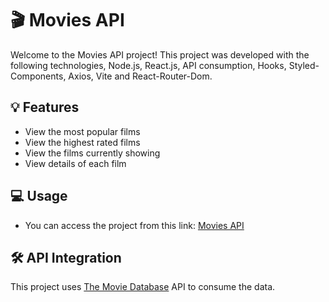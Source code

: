 # 🎬 Movies API
Welcome to the Movies API project! This project was developed with the following technologies, Node.js, React.js, API consumption, Hooks, Styled-Components, Axios, Vite and React-Router-Dom.

## 💡 Features

- View the most popular films
- View the highest rated films
- View the films currently showing
- View details of each film

## 💻 Usage

- You can access the project from this link:  <a href="https://movies-api-react.vercel.app/"> Movies API </a>

## 🛠 API Integration
This project uses <a href="https://www.themoviedb.org/?language=pt-BR">The Movie Database</a>  API to consume the data.
